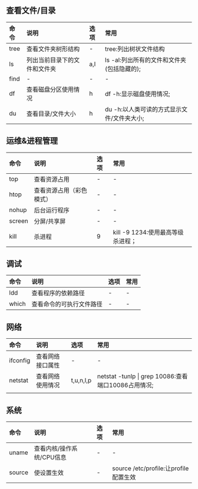 ## 查看文件/目录
|命令|说明|选项|常用|
|:--|:--|:--|:--|
|tree|查看文件夹树形结构|-|tree:列出树状文件结构|
| ls   | 列出当前目录下的文件和文件夹 | a,l  | ls -al:列出所有的文件和文件夹(包括隐藏的); |
|find|-|-|-|
|df|查看磁盘分区使用情况|h|df -h:显示磁盘使用情况;|
|du|查看目录/文件大小|h|du -h:以人类可读的方式显示文件/文件夹大小;|

## 运维&进程管理
|命令|说明|选项|常用|
|:--|:--|:--|:--|
|top|查看资源占用|-|-|
|htop|查看资源占用（彩色模式）|-|-|
|nohup|后台运行程序|-|-|
|screen|分屏/共享屏|-|-|
|kill|杀进程|9|kill -9 1234:使用最高等级杀进程；|

## 调试
|命令|说明|选项|常用|
|:--|:--|:--|:--|
|ldd|查看程序的依赖路径|-|-|
|which|查看命令的可执行文件路径|-|-|

## 网络
|命令|说明|选项|常用|
|:--|:--|:--|:--|
|ifconfig|查看网络接口属性|-|-|
|netstat|查看网络使用情况|t,u,n,l,p|netstat -tunlp \| grep 10086:查看端口10086占用情况;|
|          |                  |           |                                                     |

## 系统
|命令|说明|选项|常用|
|:--|:--|:--|:--|
|uname|查看内核/操作系统/CPU信息|-|-|
|source|使设置生效|-|source /etc/profile:让profile配置生效|